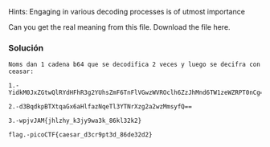 Hints:
Engaging in various decoding processes is of utmost importance

Can you get the real meaning from this file. Download the file here.

### Solución

```
Noms dan 1 cadena b64 que se decodifica 2 veces y luego se decifra con ceasar:

1.-YidkM0JxZGtwQlRYdHFhR3g2YUhsZmF6TnFlVGwzWVROclh6ZzJhMnd6TW1zeWZRPT0nCg==

2.-d3BqdkpBTXtqaGx6aHlfazNqeTl3YTNrXzg2a2wzMmsyfQ==

3.-wpjvJAM{jhlzhy_k3jy9wa3k_86kl32k2}

flag.-picoCTF{caesar_d3cr9pt3d_86de32d2}


```